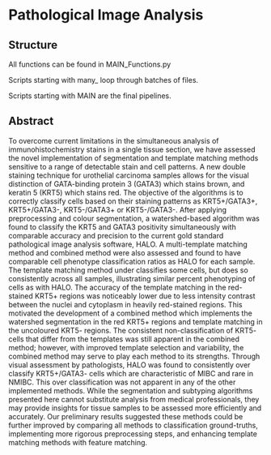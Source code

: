 # Pathological Image Analysis 


## Structure
All functions can be found in MAIN_Functions.py

Scripts starting with many_ loop through batches of files.

Scripts starting with MAIN are the final pipelines.

## Abstract
To overcome current limitations in the simultaneous analysis of immunohistochemistry stains in a single tissue section, 
we have assessed the novel implementation of segmentation and template matching methods sensitive to a range of detectable 
stain and cell patterns. A new double staining technique for urothelial carcinoma samples allows for the visual distinction 
of GATA-binding protein 3 (GATA3) which stains brown, and keratin 5 (KRT5) which stains red. The objective of the algorithms 
is to correctly classify cells based on their staining patterns as KRT5+/GATA3+, KRT5+/GATA3-, KRT5-/GATA3+ or KRT5-/GATA3-. 
After applying preprocessing and colour segmentation, a watershed-based algorithm was found to classify the KRT5 and GATA3 
positivity simultaneously with comparable accuracy and precision to the current gold standard pathological image analysis 
software, HALO. A multi-template matching method and combined method were also assessed and found to have comparable cell 
phenotype classification ratios as HALO for each sample. The template matching method under classifies some cells, but does so 
consistently across all samples, illustrating similar percent phenotyping of cells as with HALO. The accuracy of the template 
matching in the red-stained KRT5+ regions was noticeably lower due to less intensity contrast between the nuclei and cytoplasm 
in heavily red-stained regions. This motivated the development of a combined method which implements the watershed segmentation 
in the red KRT5+ regions and template matching in the uncoloured KRT5- regions. The consistent non-classification of KRT5- 
cells that differ from the templates was still apparent in the combined method; however, with improved template selection and 
variability, the combined method may serve to play each method to its strengths. Through visual assessment by pathologists, 
HALO was found to consistently over classify KRT5+/GATA3- cells which are characteristic of MIBC and rare in NMIBC. This over 
classification was not apparent in any of the other implemented methods. While the segmentation and subtyping algorithms presented 
here cannot substitute analysis from medical professionals, they may provide insights for tissue samples to be assessed more 
efficiently and accurately. Our preliminary results suggested these methods could be further improved by comparing all methods to 
classification ground-truths, implementing more rigorous preprocessing steps, and enhancing template matching methods with feature 
matching.
